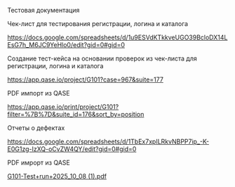 Тестовая документация

Чек-лист для тестирования регистрации, логина и каталога

https://docs.google.com/spreadsheets/d/1u9ESVdKTkkveUGO39BcloDX14LEsG7h_M6JC9YeHlo0/edit?gid=0#gid=0

Создание тест-кейса на основании проверок из чек-листа для регистрации, логина и каталога

https://app.qase.io/project/G101?case=967&suite=177

PDF   импорт из QASE

https://app.qase.io/print/project/G101?filter=%7B%7D&suite_id=176&sort_by=position

Отчеты о дефектах

https://docs.google.com/spreadsheets/d/1TbEx7xpILRkvNBPP7ip_-K-E0G1zg-IzXQ-oCvZW4QY/edit?gid=0#gid=0

PDF имрорт из QASE

[G101-Test+run+2025_10_08 (1).pdf](https://github.com/user-attachments/files/22769041/G101-Test%2Brun%2B2025_10_08.1.pdf)
